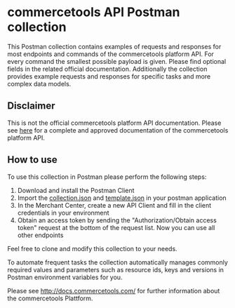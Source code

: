 # commercetools API Postman collection

This Postman collection contains examples of requests and responses for most endpoints and commands of the
commercetools platform API. For every command the smallest possible payload is given. Please find optional
fields in the related official documentation. Additionally the collection provides example requests and
responses for specific tasks and more complex data models.

## Disclaimer

This is not the official commercetools platform API documentation. Please see [here](http://docs.commercetools.com/)
for a complete and approved documentation of the commercetools platform API.

## How to use

To use this collection in Postman please perform the following steps:

1. Download and install the Postman Client
2. Import the [collection.json](https://github.com/commercetools/commercetools-postman-api-examples/raw/master/collection.json) and [template.json](https://github.com/commercetools/commercetools-postman-api-examples/raw/master/template.json) in your postman application
3. In the Merchant Center, create a new API Client and fill in the client credentials in your environment
4. Obtain an access token by sending the "Authorization/Obtain access token" request at the bottom of the request list. Now you can use all other endpoints

Feel free to clone and modify this collection to your needs.

To automate frequent tasks the collection automatically manages commonly required values and parameters such
as resource ids, keys and versions in Postman environment variables for you.

Please see http://docs.commercetools.com/ for further information about the commercetools Plattform.
